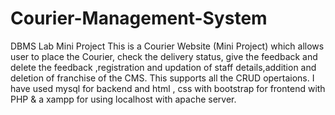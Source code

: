 # Courier-Management-System
DBMS Lab Mini Project This is a Courier Website (Mini Project) which allows user to place the Courier, check the delivery status, give the feedback and delete the feedback ,registration and updation of staff details,addition and deletion of franchise of the CMS. This supports all the CRUD opertaions. I have used mysql for backend and html , css with bootstrap for frontend with PHP & a xampp for using localhost with apache server.

